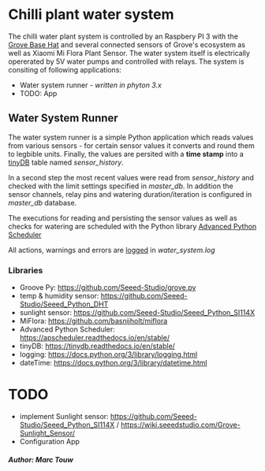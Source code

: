 # Chilli plant water system

The chilli water plant system is controlled by an Raspbery PI 3 with the [Grove Base Hat](https://wiki.seeedstudio.com/Grove_Base_Hat_for_Raspberry_Pi/) 
and several connected sensors of Grove's ecosystem as well as Xiaomi Mi Flora Plant Sensor. The water system itself is electrically opererated by 5V water pumps and controlled with relays.
The system is consiting of following applications:

* Water system runner - *written in phyton 3.x*
* TODO: App

## Water System Runner
The water system runner is a simple Python application which reads values from various sensors - for certain sensor values it converts and round them to legbible units.
Finally, the values are persited with a **time stamp** into a [tinyDB](https://tinydb.readthedocs.io/en/stable/) table named *sensor_history*.

In a second step the most recent values were read from *sensor_history* and checked with the limit settings specified in *master_db*. 
In addition the sensor channels, relay pins and watering duration/iteration is configured in *master_db* database.

The executions for reading and persisting the sensor values as well as checks for watering are scheduled with the Python library [Advanced Python Scheduler](https://apscheduler.readthedocs.io/en/stable/)

All actions, warnings and errors are [logged](https://docs.python.org/3/library/logging.html) in *water_system.log* 

### Libraries
 * Groove Py: https://github.com/Seeed-Studio/grove.py
 * temp & humidity sensor: https://github.com/Seeed-Studio/Seeed_Python_DHT
 * sunlight sensor: https://github.com/Seeed-Studio/Seeed_Python_SI114X
 * MiFlora: https://github.com/basnijholt/miflora
 * Advanced Python Scheduler: https://apscheduler.readthedocs.io/en/stable/
 * tinyDB: https://tinydb.readthedocs.io/en/stable/
 * logging: https://docs.python.org/3/library/logging.html
 * dateTime: https://docs.python.org/3/library/datetime.html

# TODO
* implement Sunlight sensor: https://github.com/Seeed-Studio/Seeed_Python_SI114X / https://wiki.seeedstudio.com/Grove-Sunlight_Sensor/
* Configuration App

##### Author: Marc Touw
